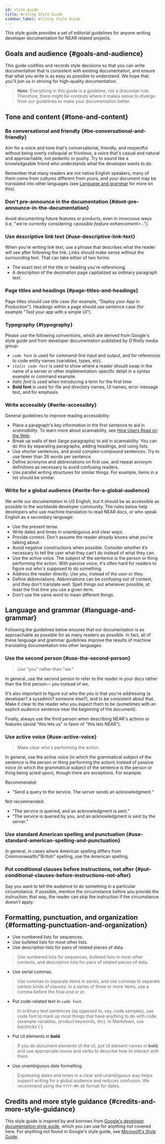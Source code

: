 ```yaml
---
id: style-guide
title: Writing Style Guide
sidebar_label: Writing Style Guide
---
```


This style guide provides a set of editorial guidelines for anyone writing developer
documentation for NEAR related projects.

## Goals and audience {#goals-and-audience}

This guide codifies and records style decisions so that you can write documentation
that is consistent with existing documentation, and ensure that what you write is
as easy as possible to understand. We hope that you'll join us in striving for
high-quality documentation.

> **Note**: Everything in this guide is a guideline, not a draconian rule. Therefore,
> there might be contexts where it makes sense to diverge from our guidelines to make
> your documentation better.

## Tone and content {#tone-and-content}

### Be conversational and friendly {#be-conversational-and-friendly}

Aim for a voice and tone that's conversational, friendly, and respectful without being
overly colloquial or frivolous; a voice that's casual and natural and approachable, not
pedantic or pushy. Try to sound like a knowledgeable friend who understands what the
developer wants to do.

Remember that many readers are not native English speakers, many of them come from
cultures different from yours, and your document may be translated into other languages
(see [Language and grammar](#language-and-grammar) for more on this). 

### Don't pre-announce in the documentation {#dont-pre-announce-in-the-documentation}

Avoid documenting future features or products, even in innocuous ways (i.e, "we're
currently considering _\<possible feature enhancement\>_...").

### Use descriptive link text {#use-descriptive-link-text}

When you're writing link text, use a phrase that describes what the reader will see after
following the link. Links should make sense without the surrounding text. That can take
either of two forms:

- The exact text of the title or heading you're referencing.
- A description of the destination page capitalized as ordinary paragraph text.

### Page titles and headings {#page-titles-and-headings}

Page titles should use title case (for example, "Deploy your App in Production"). Headings
within a page should use sentence case (for example "Test your app with a simple UI").

### Typography {#typography}

Please use the following conventions, which are derived from Google's style guide and from
developer documentation published by O'Rielly media group:

- `code font` is used for command-line input and output, and for references to code entity
  names (variables, types, etc).
- *`italic code font`* is used to show where a reader should swap in the name of a server
  or other implementation-specific detail in a syntax example or command example.
- *italic font* is used when introducing a term for the first time
- **Bold font** is used for file and directory names, UI names, error message text, and
  for emphasis

### Write accessibly {#write-accessibly}

General guidelines to improve reading accessibility:

- Place a paragraph's key information in the first sentence to aid in *scannability*. To
  learn more about scannability, see [How Users Read on the
  Web](https://www.nngroup.com/articles/how-users-read-on-the-web/).
- Break up walls of text (large paragraphs) to aid in scannability. You can do this by
  separating paragraphs, adding headings, and using lists.
- Use shorter sentences, and avoid complex-compound sentences. Try to use fewer than 26
  words per sentence.
- Define acronyms and abbreviations on first use, and repeat acronym definitions as necessary
  to avoid confusing readers.
- Use parallel writing structures for similar things. For example, items in a list should
  be similar.

### Write for a global audience {#write-for-a-global-audience}

We write our documentation in US English, but it should be as accessible as possible to the
worldwide developer community. The rules below help developers who use machine translation to
read NEAR docs, or who speak English as a secondary language:

- Use the present tense.
- Write dates and times in unambiguous and clear ways.
- Provide context. Don't assume the reader already knows what you're talking about.
- Avoid negative constructions when possible. Consider whether it’s necessary to tell the user
  what they can’t do instead of what they can.
- Use the active voice. The subject of the sentence is the person or thing performing the action.
  With passive voice, it's often hard for readers to figure out who's supposed to do something.
- Address the reader directly. Use *you*, instead of *the user* or *they*.
- Define abbreviations. Abbreviations can be confusing out of context, and they don't translate
  well. Spell things out whenever possible, at least the first time you use a given term.
- Don't use the same word to mean different things.

## Language and grammar {#language-and-grammar}

Following the guidelines below ensures that our documentation is as approachable as possible for
as many readers as possible. In fact, all of these language and grammar guidelines improve the
results of machine translating documentation into other languages.

### Use the second person {#use-the-second-person}

> Use "you" rather than "we."

In general, use the second person to refer to the reader in your docs rather than the first
person— *you* instead of *we*.

It's also important to figure out who the *you* is that you're addressing (a developer? a sysadmin?
someone else?), and to be consistent about that. Make it clear to the reader who you expect them
to be (sometimes with an explicit *audience* sentence near the beginning of the document).

Finally, always use the third person when describing NEAR's actions or features (avoid "this
lets us" in favor of "this lets NEAR").

### Use active voice {#use-active-voice}

> Make clear who's performing the action.

In general, use the active voice (in which the grammatical subject of the sentence is the person
or thing performing the action) instead of passive voice (in which the grammatical subject of
the sentence is the person or thing being acted upon), though there are exceptions. For example:

Recommended:

* “Send a query to the service. The server sends an acknowledgment.“

Not recommended:

* ”The service is queried, and an acknowledgment is sent.”
* “The service is queried by you, and an acknowledgment is sent by the server.”

### Use standard American spelling and punctuation {#use-standard-american-spelling-and-punctuation}

In general, in cases where American spelling differs from Commonwealth/"British" spelling, use
the American spelling.

### Put conditional clauses before instructions, not after {#put-conditional-clauses-before-instructions-not-after}

Say you want to tell the audience to do something in a particular circumstance. If possible,
mention the circumstance before you provide the instruction; that way, the reader can skip the
instruction if the circumstance doesn't apply.

## Formatting, punctuation, and organization {#formatting-punctuation-and-organization}

* Use numbered lists for sequences.
* Use bulleted lists for most other lists.
* Use description lists for pairs of related pieces of data.

> Use numbered lists for sequences, bulleted lists in most other contexts, and description
> lists for pairs of related pieces of data.

* Use serial commas.

> Use commas to separate items in series, and use commas to separate certain kinds of clauses.
> In a series of three or more items, use a comma before the final *and* or *or*.

* Put code-related text in `code font`.

> In ordinary text sentences (as opposed to, say, code samples), use code font to mark up most
> things that have anything to do with code (example variables, product keywords, etc).
> In Markdown, use backticks (`).

* Put UI elements in **bold**.

> If you do document elements of the UI, put UI element names in **bold**, and use appropriate
> nouns and verbs to describe how to interact with them.

* Use unambiguous date formatting.

> Expressing dates and times in a clear and unambiguous way helps support writing for a global
> audience and reduces confusion. We recommend using the `YYYY-MM-DD` format for dates.

## Credits and more style guidance {#credits-and-more-style-guidance}

This style guide is inspired by and borrows from [Google's developer documentation style
guide](https://developers.google.com/style/), which you can use for anything not covered here.
For anything not found in Google's style guide, see
[Microsoft's Style Guide](https://docs.microsoft.com/en-us/style-guide/welcome/).
